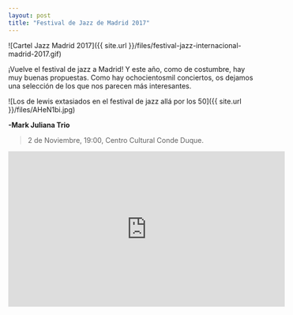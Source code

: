 ```yaml
---
layout: post
title: "Festival de Jazz de Madrid 2017" 
---
```



![Cartel Jazz Madrid 2017]({{ site.url }}/files/festival-jazz-internacional-madrid-2017.gif)

 
  
   
   


¡Vuelve el festival de jazz a Madrid! Y este año, como de costumbre, hay muy buenas propuestas. Como hay ochocientosmil conciertos, os dejamos una selección de los que nos parecen más interesantes. 



![Los de lewis extasiados en el festival de jazz allá por los 50]({{ site.url }}/files/AHeN1bi.jpg)


**-Mark Juliana Trio**


>2 de Noviembre, 19:00, Centro Cultural Conde Duque. 

 
 
  
  
    
    


  
  
<iframe width="560" height="315" src="https://www.youtube.com/embed/Au7L_kIh4p0" frameborder="0" allowfullscreen></iframe>
